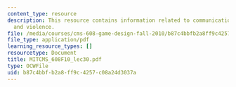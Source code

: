 ```yaml
---
content_type: resource
description: This resource contains information related to communication breakdown
  and violence.
file: /media/courses/cms-608-game-design-fall-2010/b87c4bbfb2a8ff9c4257c08a24d3037a_MITCMS_608F10_lec30.pdf
file_type: application/pdf
learning_resource_types: []
resourcetype: Document
title: MITCMS_608F10_lec30.pdf
type: OCWFile
uid: b87c4bbf-b2a8-ff9c-4257-c08a24d3037a
---
```

